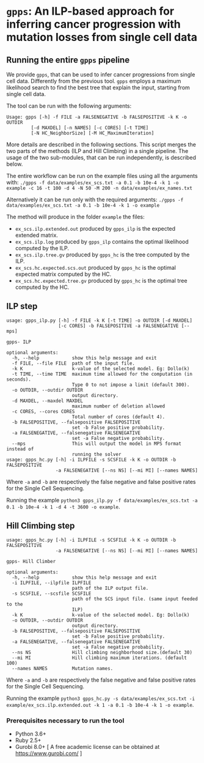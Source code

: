 # `gpps`: An ILP-based approach for inferring cancer progression with mutation losses from single cell data

## Running the entire `gpps` pipeline

We provide `gpps`,
that can be used to infer cancer progressions from single cell data.
Differently from the previous tool.
`gpps` employs a maximum likelihood search
to find the best tree that explain the input, starting from single cell data.

<!-- For a detailed description please refer to our paper: -->


The tool can be run with the following arguments:

```
Usage: gpps [-h] -f FILE -a FALSENEGATIVE -b FALSEPOSITIVE -k K -o OUTDIR
		 [-d MAXDEL] [-n NAMES] [-c CORES] [-t TIME] 
		 [-N HC_NeighborSize] [-M HC_MaximumIteration]
```

More details are described in the following sections. This script merges the two parts of the 
methods (ILP and Hill Climbing) in a single pipeline. The usage of the two sub-modules,
that can be run independently, is described below.

The entire workflow can be run on the example files using all the arguments with:
`./gpps -f data/examples/ex_scs.txt -a 0.1 -b 10e-4 -k 1 -o example -c 16 -t 100 -d 4 -N 50 -M 200 -n data/examples/ex_names.txt`

Alternatively it can be run only with the required arguments:
`./gpps -f data/examples/ex_scs.txt -a 0.1 -b 10e-4 -k 1 -o example`

The method will produce in the folder `example` the files:
- `ex_scs.ilp.extended.out` produced by `gpps_ilp` is the expected extended matrix.
- `ex_scs.ilp.log` produced by `gpps_ilp` contains the optimal likelihood computed by the ILP.
- `ex_scs.ilp.tree.gv` produced by `gpps_hc` is the tree computed by the ILP.
- `ex_scs.hc.expected.scs.out` produced by `gpps_hc` is the optimal expected matrix computed by the HC.
- `ex_scs.hc.expected.tree.gv` produced by `gpps_hc` is the optimal tree computed by the HC.

## ILP step

```
usage: gpps_ilp.py [-h] -f FILE -k K [-t TIME] -o OUTDIR [-d MAXDEL]
                   [-c CORES] -b FALSEPOSITIVE -a FALSENEGATIVE [--mps]

gpps- ILP

optional arguments:
  -h, --help            show this help message and exit
  -f FILE, --file FILE  path of the input file.
  -k K                  k-value of the selected model. Eg: Dollo(k)
  -t TIME, --time TIME  maximum time allowed for the computation (in seconds).
                        Type 0 to not impose a limit (default 300).
  -o OUTDIR, --outdir OUTDIR
                        output directory.
  -d MAXDEL, --maxdel MAXDEL
                        maximum number of deletion allowed
  -c CORES, --cores CORES
                        Total number of cores (default 4).
  -b FALSEPOSITIVE, --falsepositive FALSEPOSITIVE
                        set -b False positive probability.
  -a FALSENEGATIVE, --falsenegative FALSENEGATIVE
                        set -a False negative probability.
  --mps                 This will output the model in MPS format instead of
                        running the solver
usage: gpps_hc.py [-h] -i ILPFILE -s SCSFILE -k K -o OUTDIR -b FALSEPOSITIVE
                  -a FALSENEGATIVE [--ns NS] [--mi MI] [--names NAMES]

```

Where `-a` and `-b` are respectively the false negative and false positive rates for the
Single Cell Sequencing.

Running the example `python3 gpps_ilp.py -f data/examples/ex_scs.txt -a 0.1 -b 10e-4 -k 1 -d 4 -t 3600 -o example`.

## Hill Climbing step

```
usage: gpps_hc.py [-h] -i ILPFILE -s SCSFILE -k K -o OUTDIR -b FALSEPOSITIVE
                  -a FALSENEGATIVE [--ns NS] [--mi MI] [--names NAMES]

gpps- Hill Climber

optional arguments:
  -h, --help            show this help message and exit
  -i ILPFILE, --ilpfile ILPFILE
                        path of the ILP output file.
  -s SCSFILE, --scsfile SCSFILE
                        path of the SCS input file. (same input feeded to the
                        ILP)
  -k K                  k-value of the selected model. Eg: Dollo(k)
  -o OUTDIR, --outdir OUTDIR
                        output directory.
  -b FALSEPOSITIVE, --falsepositive FALSEPOSITIVE
                        set -b False positive probability.
  -a FALSENEGATIVE, --falsenegative FALSENEGATIVE
                        set -a False negative probability.
  --ns NS               Hill climbing neighborhood size.(default 30)
  --mi MI               Hill climbing maximum iterations. (default 100)
  --names NAMES         Mutation names.
```

Where `-a` and `-b` are respectively the false negative and false positive rates for the
Single Cell Sequencing.

Running the example `python3 gpps_hc.py -s data/examples/ex_scs.txt -i example/ex_scs.ilp.extended.out -k 1 -a 0.1 -b 10e-4 -k 1 -o example`.

### Prerequisites necessary to run the tool

- Python 3.6+
- Ruby 2.5+
- Gurobi 8.0+ [ A free academic license can be obtained at https://www.gurobi.com/ ]